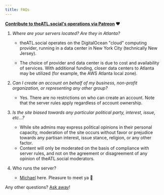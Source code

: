 ```yaml
---
title: FAQs
---
```



__[Contribute to theATL.social's operations via Patreon](https://patreon.com/theatlsocial) ❤️__

1. _Where are your servers located? Are they in Atlanta?_

   - theATL.social operates on the DigitalOcean "cloud" computing provider, running in a data center in New York City (technically New Jersey).

   - The choice of provider and data center is due to cost and availability of services. With additional funding, closer data centers to Atlanta may be utilized (for example, the AWS Atlanta local zone).

2. _Can I create an account on behalf of my business, non-profit organization, or representing any other group?_

    - Yes. There are no restrictions on who can create an account. Note that the server rules apply regardless of account ownership.

3. _Is the site biased towards any particular political party, interest, issue, etc...?_

    - While site admins may express political opinions in their personal capacity, moderation of the site occurs without favor or prejudice towards any partisan interest, issue stance, religion, or any other factor.
    - Content will only be moderated on the basis of compliance with server rules, and not on the agreement or disagreement of any opinion of theATL.social moderators.

4. Who runs the server?

    - [Michael](https://mikeh.dev) here. Pleasure to meet ya 👋

Any other questions? [Ask away](mailto:michael@theatl.social)!